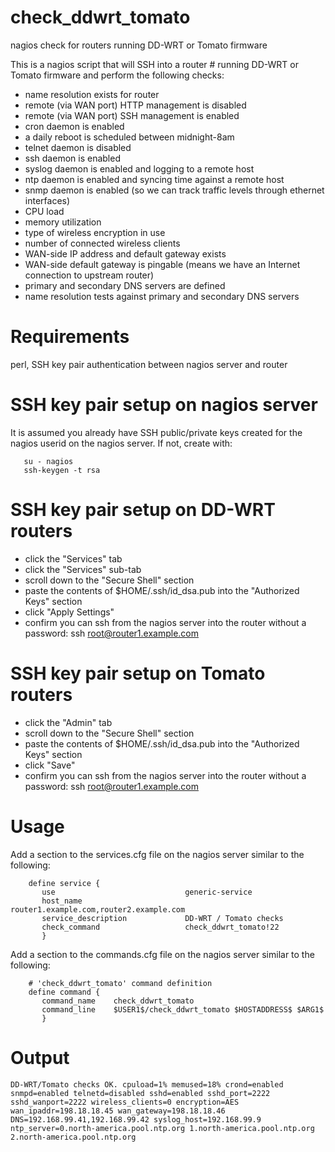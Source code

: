 # check_ddwrt_tomato
nagios check for routers running DD-WRT or Tomato firmware

This is a nagios script that will SSH into a router # running DD-WRT or Tomato firmware and perform the following checks: 
- name resolution exists for router
- remote (via WAN port) HTTP management is disabled
- remote (via WAN port) SSH  management is enabled
- cron daemon is enabled 
- a daily reboot is scheduled between midnight-8am
- telnet daemon is disabled
- ssh    daemon is enabled 
- syslog daemon is enabled and logging to a remote host
- ntp daemon is enabled and syncing time against a remote host
- snmp daemon is enabled (so we can track traffic levels through ethernet interfaces)
- CPU load
- memory utilization
- type of wireless encryption in use
- number of connected wireless clients
- WAN-side IP address and default gateway exists
- WAN-side default gateway is pingable (means we have an Internet connection to upstream router)
- primary and secondary DNS servers are defined
- name resolution tests against primary and secondary DNS servers


# Requirements
perl, SSH key pair authentication between nagios server and router

# SSH key pair setup on nagios server
It is assumed you already have SSH public/private keys created for the nagios userid on the nagios server.  If not, create with:
```
   su - nagios
   ssh-keygen -t rsa
```
# SSH key pair setup on DD-WRT routers
- click the "Services" tab
- click the "Services" sub-tab
- scroll down to the "Secure Shell" section
- paste the contents of $HOME/.ssh/id_dsa.pub into the "Authorized Keys" section
- click "Apply Settings"
- confirm you can ssh from the nagios server into the router without a password:  ssh root@router1.example.com

# SSH key pair setup on Tomato routers
- click the "Admin" tab
- scroll down to the "Secure Shell" section
- paste the contents of $HOME/.ssh/id_dsa.pub into the "Authorized Keys" section
- click "Save"
- confirm you can ssh from the nagios server into the router without a password: ssh root@router1.example.com


# Usage
Add a section to the services.cfg file on the nagios server similar to the following:
```
    define service {
       use                             generic-service
       host_name                       router1.example.com,router2.example.com
       service_description             DD-WRT / Tomato checks
       check_command                   check_ddwrt_tomato!22
       }
```

Add a section to the commands.cfg file on the nagios server similar to the following:
```
    # 'check_ddwrt_tomato' command definition
    define command {
       command_name    check_ddwrt_tomato
       command_line    $USER1$/check_ddwrt_tomato $HOSTADDRESS$ $ARG1$
       }
```


# Output
```
DD-WRT/Tomato checks OK. cpuload=1% memused=18% crond=enabled snmpd=enabled telnetd=disabled sshd=enabled sshd_port=2222 sshd_wanport=2222 wireless_clients=0 encryption=AES wan_ipaddr=198.18.18.45 wan_gateway=198.18.18.46 DNS=192.168.99.41,192.168.99.42 syslog_host=192.168.99.9 ntp_server=0.north-america.pool.ntp.org 1.north-america.pool.ntp.org 2.north-america.pool.ntp.org 
```

